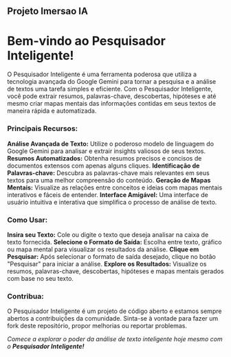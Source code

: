 ## Projeto Imersao IA


# Bem-vindo ao Pesquisador Inteligente!

O Pesquisador Inteligente é uma ferramenta poderosa que utiliza a tecnologia avançada do Google Gemini para tornar a pesquisa e a análise de textos uma tarefa simples e eficiente. Com o Pesquisador Inteligente, você pode extrair resumos, palavras-chave, descobertas, hipóteses e até mesmo criar mapas mentais das informações contidas em seus textos de maneira rápida e automatizada.

### Principais Recursos:
**Análise Avançada de Texto:** Utilize o poderoso modelo de linguagem do Google Gemini para analisar e extrair insights valiosos de seus textos.
**Resumos Automatizados:** Obtenha resumos precisos e concisos de documentos extensos com apenas alguns cliques.
**Identificação de Palavras-chave:** Descubra as palavras-chave mais relevantes em seus textos para uma melhor compreensão do conteúdo.
**Geração de Mapas Mentais:** Visualize as relações entre conceitos e ideias com mapas mentais interativos e fáceis de entender.
**Interface Amigável:** Uma interface de usuário intuitiva e interativa que simplifica o processo de análise de texto.

### Como Usar:
**Insira seu Texto:** Cole ou digite o texto que deseja analisar na caixa de texto fornecida.
**Selecione o Formato de Saída:** Escolha entre texto, gráfico ou mapa mental para visualizar os resultados da análise.
**Clique em Pesquisar:** Após selecionar o formato de saída desejado, clique no botão "Pesquisar" para iniciar a análise.
**Explore os Resultados:** Visualize os resumos, palavras-chave, descobertas, hipóteses e mapas mentais gerados com base no seu texto.

### Contribua:
O Pesquisador Inteligente é um projeto de código aberto e estamos sempre abertos a contribuições da comunidade. Sinta-se à vontade para fazer um fork deste repositório, propor melhorias ou reportar problemas.

*Comece a explorar o poder da análise de texto inteligente hoje mesmo com o **Pesquisador Inteligente!***
